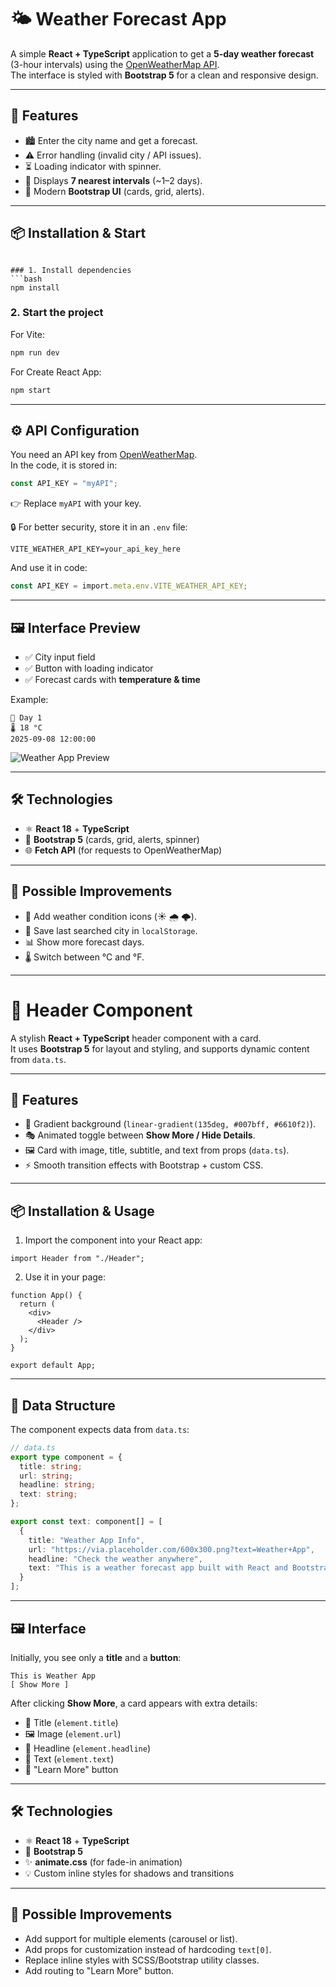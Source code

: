 # 🌤 Weather Forecast App

A simple **React + TypeScript** application to get a **5-day weather forecast** (3-hour intervals) using the [OpenWeatherMap API](https://openweathermap.org/forecast5).  
The interface is styled with **Bootstrap 5** for a clean and responsive design.

---

## 🚀 Features
- 🏙 Enter the city name and get a forecast.
- ⚠️ Error handling (invalid city / API issues).
- ⏳ Loading indicator with spinner.
- 📅 Displays **7 nearest intervals** (~1–2 days).
- 🎨 Modern **Bootstrap UI** (cards, grid, alerts).

---

## 📦 Installation & Start

```

### 1. Install dependencies
```bash
npm install
```

### 2. Start the project
For Vite:
```bash
npm run dev
```

For Create React App:
```bash
npm start
```

---

## ⚙️ API Configuration

You need an API key from [OpenWeatherMap](https://home.openweathermap.org/api_keys).  
In the code, it is stored in:

```ts
const API_KEY = "myAPI";
```

👉 Replace `myAPI` with your key.  

🔒 For better security, store it in an `.env` file:

```env
VITE_WEATHER_API_KEY=your_api_key_here
```

And use it in code:

```ts
const API_KEY = import.meta.env.VITE_WEATHER_API_KEY;
```

---

## 🖼️ Interface Preview

- ✅ City input field  
- ✅ Button with loading indicator  
- ✅ Forecast cards with **temperature & time**  

Example:

```
📅 Day 1
🌡 18 °C
2025-09-08 12:00:00
```

![Weather App Preview](https://via.placeholder.com/800x400.png?text=Weather+App+Preview)

---

## 🛠️ Technologies
- ⚛️ **React 18** + **TypeScript**
- 🎨 **Bootstrap 5** (cards, grid, alerts, spinner)
- 🌐 **Fetch API** (for requests to OpenWeatherMap)

---

## 🔮 Possible Improvements
- 🌈 Add weather condition icons (☀️ 🌧️ 🌩️).
- 💾 Save last searched city in `localStorage`.
- 📊 Show more forecast days.
- 🌡 Switch between °C and °F.

---

# 🎨 Header Component

A stylish **React + TypeScript** header component with a card.  
It uses **Bootstrap 5** for layout and styling, and supports dynamic content from `data.ts`.

---

## 🚀 Features
- 🌈 Gradient background (`linear-gradient(135deg, #007bff, #6610f2)`).
- 🎭 Animated toggle between **Show More / Hide Details**.
- 🖼 Card with image, title, subtitle, and text from props (`data.ts`).
- ⚡ Smooth transition effects with Bootstrap + custom CSS.

---

## 📦 Installation & Usage

1. Import the component into your React app:
```tsx
import Header from "./Header";
```

2. Use it in your page:
```tsx
function App() {
  return (
    <div>
      <Header />
    </div>
  );
}

export default App;
```

---

## 📂 Data Structure

The component expects data from `data.ts`:

```ts
// data.ts
export type component = {
  title: string;
  url: string;
  headline: string;
  text: string;
};

export const text: component[] = [
  {
    title: "Weather App Info",
    url: "https://via.placeholder.com/600x300.png?text=Weather+App",
    headline: "Check the weather anywhere",
    text: "This is a weather forecast app built with React and Bootstrap."
  }
];
```

---

## 🖼️ Interface

Initially, you see only a **title** and a **button**:  

```
This is Weather App
[ Show More ]
```

After clicking **Show More**, a card appears with extra details:  
- 📝 Title (`element.title`)  
- 🖼 Image (`element.url`)  
- 💬 Headline (`element.headline`)  
- 📖 Text (`element.text`)  
- 🔗 "Learn More" button  

---

## 🛠️ Technologies
- ⚛️ **React 18** + **TypeScript**
- 🎨 **Bootstrap 5**
- ✨ **animate.css** (for fade-in animation)
- 💡 Custom inline styles for shadows and transitions

---

## 🔮 Possible Improvements
- Add support for multiple elements (carousel or list).
- Add props for customization instead of hardcoding `text[0]`.
- Replace inline styles with SCSS/Bootstrap utility classes.
- Add routing to "Learn More" button.
